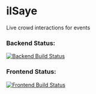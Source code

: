 # ilSaye
Live crowd interactions for events

### Backend Status:
[![Backend Build Status](https://pathtolife.visualstudio.com/ilSaye/_apis/build/status/PathToLife.ilSaye%20Backend?branchName=master)](https://pathtolife.visualstudio.com/ilSaye/_build/latest?definitionId=8&branchName=master)
### Frontend Status:
[![Frontend Build Status](https://pathtolife.visualstudio.com/ilSaye/_apis/build/status/PathToLife.ilSaye%20Frontend?branchName=master)](https://pathtolife.visualstudio.com/ilSaye/_build/latest?definitionId=7&branchName=master)
